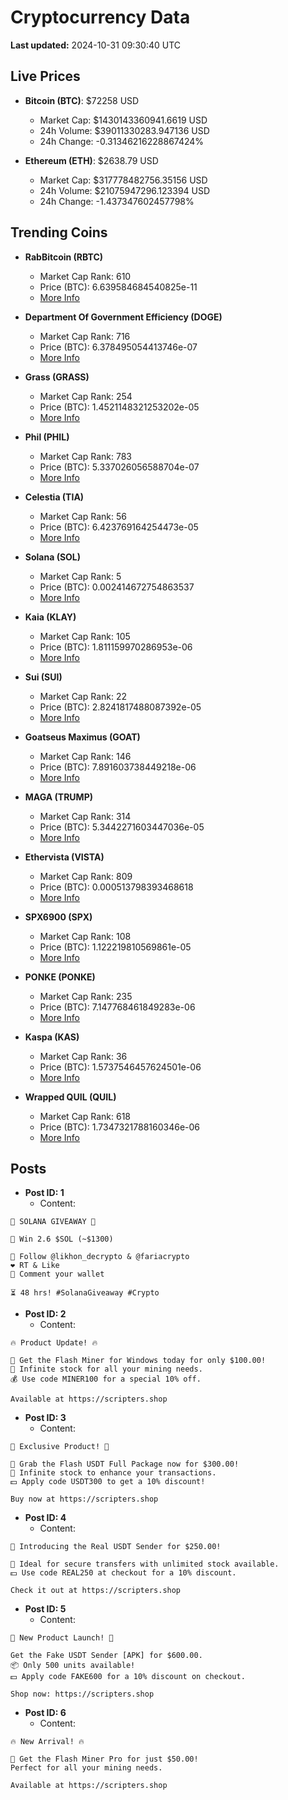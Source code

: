 # Cryptocurrency Data

**Last updated:** 2024-10-31 09:30:40 UTC

## Live Prices
- **Bitcoin (BTC)**: $72258 USD
  - Market Cap: $1430143360941.6619 USD
  - 24h Volume: $39011330283.947136 USD
  - 24h Change: -0.31346216228867424%

- **Ethereum (ETH)**: $2638.79 USD
  - Market Cap: $317778482756.35156 USD
  - 24h Volume: $21075947296.123394 USD
  - 24h Change: -1.437347602457798%

## Trending Coins
- **RabBitcoin (RBTC)**
  - Market Cap Rank: 610
  - Price (BTC): 6.639584684540825e-11
  - [More Info](https://www.coingecko.com/en/coins/rabbitcoin)

- **Department Of Government Efficiency (DOGE)**
  - Market Cap Rank: 716
  - Price (BTC): 6.378495054413746e-07
  - [More Info](https://www.coingecko.com/en/coins/department-of-government-efficiency)

- **Grass (GRASS)**
  - Market Cap Rank: 254
  - Price (BTC): 1.4521148321253202e-05
  - [More Info](https://www.coingecko.com/en/coins/grass)

- **Phil (PHIL)**
  - Market Cap Rank: 783
  - Price (BTC): 5.337026056588704e-07
  - [More Info](https://www.coingecko.com/en/coins/phil)

- **Celestia (TIA)**
  - Market Cap Rank: 56
  - Price (BTC): 6.423769164254473e-05
  - [More Info](https://www.coingecko.com/en/coins/celestia)

- **Solana (SOL)**
  - Market Cap Rank: 5
  - Price (BTC): 0.002414672754863537
  - [More Info](https://www.coingecko.com/en/coins/solana)

- **Kaia (KLAY)**
  - Market Cap Rank: 105
  - Price (BTC): 1.811159970286953e-06
  - [More Info](https://www.coingecko.com/en/coins/kaia)

- **Sui (SUI)**
  - Market Cap Rank: 22
  - Price (BTC): 2.8241817488087392e-05
  - [More Info](https://www.coingecko.com/en/coins/sui)

- **Goatseus Maximus (GOAT)**
  - Market Cap Rank: 146
  - Price (BTC): 7.891603738449218e-06
  - [More Info](https://www.coingecko.com/en/coins/goatseus-maximus)

- **MAGA (TRUMP)**
  - Market Cap Rank: 314
  - Price (BTC): 5.3442271603447036e-05
  - [More Info](https://www.coingecko.com/en/coins/maga)

- **Ethervista (VISTA)**
  - Market Cap Rank: 809
  - Price (BTC): 0.000513798393468618
  - [More Info](https://www.coingecko.com/en/coins/ethervista)

- **SPX6900 (SPX)**
  - Market Cap Rank: 108
  - Price (BTC): 1.122219810569861e-05
  - [More Info](https://www.coingecko.com/en/coins/spx6900)

- **PONKE (PONKE)**
  - Market Cap Rank: 235
  - Price (BTC): 7.147768461849283e-06
  - [More Info](https://www.coingecko.com/en/coins/ponke)

- **Kaspa (KAS)**
  - Market Cap Rank: 36
  - Price (BTC): 1.5737546457624501e-06
  - [More Info](https://www.coingecko.com/en/coins/kaspa)

- **Wrapped QUIL (QUIL)**
  - Market Cap Rank: 618
  - Price (BTC): 1.7347321788160346e-06
  - [More Info](https://www.coingecko.com/en/coins/wrapped-quil)

## Posts
- **Post ID: 1**
  - Content:
```
🚀 SOLANA GIVEAWAY 🚀

🎁 Win 2.6 $SOL (~$1300)

🤝 Follow @likhon_decrypto & @fariacrypto
❤️ RT & Like
💬 Comment your wallet

⏳ 48 hrs! #SolanaGiveaway #Crypto
```

- **Post ID: 2**
  - Content:
```
🔥 Product Update! 🔥

🚀 Get the Flash Miner for Windows today for only $100.00!
🔋 Infinite stock for all your mining needs.
💰 Use code MINER100 for a special 10% off.

Available at https://scripters.shop
```

- **Post ID: 3**
  - Content:
```
🎁 Exclusive Product! 🎁

💸 Grab the Flash USDT Full Package now for $300.00!
🎉 Infinite stock to enhance your transactions.
💵 Apply code USDT300 to get a 10% discount!

Buy now at https://scripters.shop
```

- **Post ID: 4**
  - Content:
```
💎 Introducing the Real USDT Sender for $250.00!

💼 Ideal for secure transfers with unlimited stock available.
💵 Use code REAL250 at checkout for a 10% discount.

Check it out at https://scripters.shop
```

- **Post ID: 5**
  - Content:
```
🚀 New Product Launch! 🚀

Get the Fake USDT Sender [APK] for $600.00.
📦 Only 500 units available!
💵 Apply code FAKE600 for a 10% discount on checkout.

Shop now: https://scripters.shop
```

- **Post ID: 6**
  - Content:
```
🔥 New Arrival! 🔥

💸 Get the Flash Miner Pro for just $50.00!
Perfect for all your mining needs.

Available at https://scripters.shop
```


